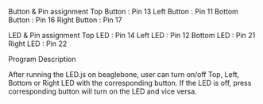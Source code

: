 ﻿Button & Pin assignment
Top Button	  : Pin 13
Left Button	  : Pin 11
Bottom Button : Pin 16
Right Button  : Pin 17

LED & Pin assignment
Top LED    : Pin 14
Left LED   : Pin 12
Bottom LED : Pin 21
Right LED  : Pin 22

Program Description

After running the LED.js on beaglebone, user can turn on/off Top, Left, Bottom or Right LED with the corresponding button. If the LED is off, press corresponding button will turn on the LED and vice versa.
